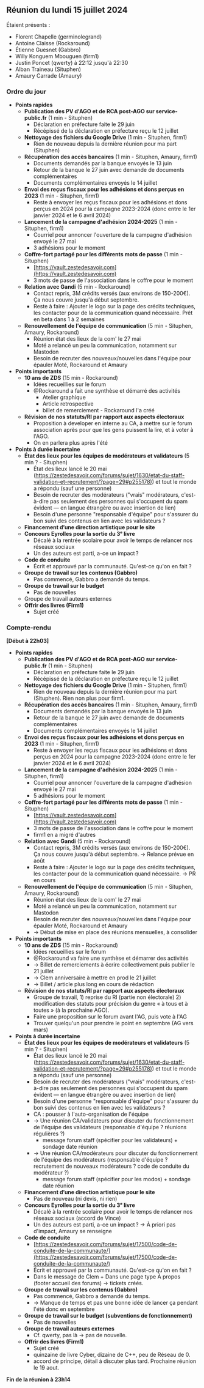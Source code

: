 ## Réunion du lundi 15 juillet 2024



Étaient présents :

   * Florent Chapelle (germinolegrand) 
   * Antoine Claisse (Rockaround) 
   * Étienne Guesnet (Gabbro) 
   * Willy Konguem Mbouguen (firm1)
   * Justin Poncet (qwerty) à 22:12 jusqu'à 22:30
   * Alban Traineau (Situphen)
   * Amaury Carrade (Amaury)


### Ordre du jour



   * **Points rapides**
       * **Publication des PV d'AGO et de RCA post-AGO sur service-public.fr** (1 min - Situphen)
           * Déclaration en préfecture faite le 29 juin
           * Récépissé de la déclaration en préfecture reçu le 12 juillet
       * **Nettoyage des fichiers du Google Drive** (1 min - Situphen, firm1)
           * Rien de nouveau depuis la dernière réunion pour ma part (Situphen)
       * **Récupération des accès bancaires** (1 min - Situphen, Amaury, firm1)
           * Documents demandés par la banque envoyés le 13 juin
           * Retour de la banque le 27 juin avec demande de documents complémentaires
           * Documents complémentaires envoyés le 14 juillet
       * **Envoi des reçus fiscaux pour les adhésions et dons perçus en 2023** (1 min - Situphen, firm1)
           * Reste à envoyer les reçus fiscaux pour les adhésions et dons perçus en 2024 pour la campagne 2023-2024 (donc entre le 1er janvier 2024 et le 6 avril 2024)
       * **Lancement de la campagne d'adhésion 2024-2025** (1 min - Situphen, firm1)
           * Courriel pour annoncer l'ouverture de la campagne d'adhésion envoyé le 27 mai
           * 3 adhésions pour le moment
       * **Coffre-fort partagé pour les différents mots de passe** (1 min - Situphen)
           *  [https://vault.zestedesavoir.com](https://vault.zestedesavoir.com)
           * 3 mots de passe de l'association dans le coffre pour le moment
       * **Relation avec Gandi** (5 min - Rockaround)
           * Contact repris, 3M crédits versés (aux environs de 150-200€). Ça nous couvre jusqu'à début septembre.
           * Reste à faire : Ajouter le logo sur la page des crédits techniques, les contacter pour de la communication quand nécessaire. Prêt en beta dans 1 à 2 semaines
       * **Renouvellement de l'équipe de communication** (5 min - Situphen, Amaury, Rockaround)
           * Réunion état des lieux de la com' le 27 mai
           * Moté a relancé un peu la communication, notamment sur Mastodon
           * Besoin de recruter des nouveaux/nouvelles dans l'équipe pour épauler Moté, Rockaround et Amaury
   * **Points importants**
       * **10 ans de ZDS** (15 min - Rockaround)
           * Idées recueillies sur le forum
           * @Rockaround a fait une synthèse et démarré des activités
               * Atelier graphique
               * Article retrospective
               * billet de remerciement - Rockaround l'a créé
       * **Révision de nos statuts/RI par rapport aux aspects électoraux**
           * Proposition à developer en interne au CA, à mettre sur le forum association après pour que les gens puissent la lire, et à voter à l'AGO. 
           * On en parlera plus après l'été
   * **Points à durée incertaine**
       * **État des lieux pour les équipes de modérateurs et validateurs** (5 min ? - Situphen)
           * État des lieux lancé le 20 mai ([https://zestedesavoir.com/forums/sujet/1630/etat-du-staff-validation-et-recrutement/?page=29#p255178)](https://zestedesavoir.com/forums/sujet/1630/etat-du-staff-validation-et-recrutement/?page=29#p255178)) et tout le monde a répondu (sauf une personne)
           * Besoin de recruter des modérateurs ("vrais" modérateurs, c'est-à-dire pas seulement des personnes qui s'occupent du spam évident — en langue étrangère ou avec insertion de lien)
           * Besoin d'une personne "responsable d'équipe" pour s'assurer du bon suivi des contenus en lien avec les validateurs ?
       * **Financement d’une direction artistique pour le site**
       * **Concours Eyrolles pour la sortie du 3ᵉ livre**
           * Décalé à la rentrée scolaire pour avoir le temps de relancer nos réseaux sociaux
           * Un des auteurs est parti, a-ce un impact ? 
       * **Code de conduite**
           * Écrit et approuvé par la communauté. Qu'est-ce qu'on en fait ?
       * **Groupe de travail sur les contenus (Gabbro)**
           * Pas commencé, Gabbro a demandé du temps.
       * **Groupe de travail sur le budget**
           * Pas de nouvelles
       * Groupe de travail auteurs externes
       * **Offrir des livres (Firm1)**
           * Sujet créé


### Compte-rendu



**[Début à 22h03]**



   * **Points rapides**
       * **Publication des PV d'AGO et de RCA post-AGO sur service-public.fr** (1 min - Situphen)
           * Déclaration en préfecture faite le 29 juin
           * Récépissé de la déclaration en préfecture reçu le 12 juillet
       * **Nettoyage des fichiers du Google Drive** (1 min - Situphen, firm1)
           * Rien de nouveau depuis la dernière réunion pour ma part (Situphen). Rien non plus pour firm1.
       * **Récupération des accès bancaires** (1 min - Situphen, Amaury, firm1)
           * Documents demandés par la banque envoyés le 13 juin
           * Retour de la banque le 27 juin avec demande de documents complémentaires
           * Documents complémentaires envoyés le 14 juillet
       * **Envoi des reçus fiscaux pour les adhésions et dons perçus en 2023** (1 min - Situphen, firm1)
           * Reste à envoyer les reçus fiscaux pour les adhésions et dons perçus en 2024 pour la campagne 2023-2024 (donc entre le 1er janvier 2024 et le 6 avril 2024)
       * **Lancement de la campagne d'adhésion 2024-2025** (1 min - Situphen, firm1)
           * Courriel pour annoncer l'ouverture de la campagne d'adhésion envoyé le 27 mai
           * 5 adhésions pour le moment
       * **Coffre-fort partagé pour les différents mots de passe** (1 min - Situphen)
           * [https://vault.zestedesavoir.com](https://vault.zestedesavoir.com)
           * 3 mots de passe de l'association dans le coffre pour le moment
           * firm1 en a migré d'autres
       * **Relation avec Gandi** (5 min - Rockaround)
           * Contact repris, 3M crédits versés (aux environs de 150-200€). Ça nous couvre jusqu'à début septembre. → Relance prévue en août
           * Reste à faire : Ajouter le logo sur la page des crédits techniques, les contacter pour de la communication quand nécessaire. → PR en cours
       * **Renouvellement de l'équipe de communication** (5 min - Situphen, Amaury, Rockaround)
           * Réunion état des lieux de la com' le 27 mai
           * Moté a relancé un peu la communication, notamment sur Mastodon
           * Besoin de recruter des nouveaux/nouvelles dans l'équipe pour épauler Moté, Rockaround et Amaury
           * → Début de mise en place des réunions mensuelles, à consolider
   * **Points importants**
       * **10 ans de ZDS** (15 min - Rockaround)
           * Idées recueillies sur le forum
           * @Rockaround va faire une synthèse et démarrer des activités
           * → Billet de remerciements à écrire collectivement puis publier le 21 juillet
           * → Clem anniversaire à mettre en prod le 21 juillet
           * → Billet / article plus long en cours de rédaction
       * **Révision de nos statuts/RI par rapport aux aspects électoraux**
           * Groupe de travail, 1) reprise du RI (partie non électorale) 2) modification des statuts pour précision du genre « à tous et à toutes » (à la prochaine AGO).
           * Faire une proposition sur le forum avant l'AG, puis vote à l'AG
           * Trouver quelqu'un pour prendre le point en septembre (AG vers mars)
   * **Points à durée incertaine**
       * **État des lieux pour les équipes de modérateurs et validateurs** (5 min ? - Situphen)
           * État des lieux lancé le 20 mai ([https://zestedesavoir.com/forums/sujet/1630/etat-du-staff-validation-et-recrutement/?page=29#p255178)](https://zestedesavoir.com/forums/sujet/1630/etat-du-staff-validation-et-recrutement/?page=29#p255178)) et tout le monde a répondu (sauf une personne)
           * Besoin de recruter des modérateurs ("vrais" modérateurs, c'est-à-dire pas seulement des personnes qui s'occupent du spam évident — en langue étrangère ou avec insertion de lien)
           * Besoin d'une personne "responsable d'équipe" pour s'assurer du bon suivi des contenus en lien avec les validateurs ?
           * CA : pousser à l'auto-organisation de l'équipe
           * → Une réunion CA/validateurs pour discuter du fonctionnement de l'équipe des validateurs (responsable d'équipe ? réunions régulières ?)
               * message forum staff (spécifier pour les validateurs) + sondage date réunion
           * → Une réunion CA/modérateurs pour discuter du fonctionnement de l'équipe des modérateurs (responsable d'équipe ? recrutement de nouveaux modérateurs ? code de conduite du modérateur ?)
               * message forum staff (spécifier pour les modos) + sondage date réunion
       * **Financement d’une direction artistique pour le site**
           * Pas de nouveau (ni devis, ni rien)
       * **Concours Eyrolles pour la sortie du 3ᵉ livre**
           * Décalé à la rentrée scolaire pour avoir le temps de relancer nos réseaux sociaux (accord de Vince)
           * Un des auteurs est parti, a-ce un impact ? → À priori pas d'impact, Amaury se renseigne
       * **Code de conduite**
           * [https://zestedesavoir.com/forums/sujet/17500/code-de-conduite-de-la-communaute/](https://zestedesavoir.com/forums/sujet/17500/code-de-conduite-de-la-communaute/)
           * Écrit et approuvé par la communauté. Qu'est-ce qu'on en fait ?
           * Dans le message de Clem + Dans une page type À propos (footer accueil des forums) → tickets créés.
       * **Groupe de travail sur les contenus (Gabbro)**
           * Pas commencé, Gabbro a demandé du temps.
           * → Manque de temps et pas une bonne idée de lancer ça pendant l'été donc en septembre
       * **Groupe de travail sur le budget (subventions de fonctionnement)**
           * Pas de nouvelles
       * **Groupe de travail auteurs externes**
           * Cf. qwerty, pas là → pas de nouvelle.
       * **Offrir des livres (Firm1)**
           * Sujet créé
           * quinzaine de livre Cyber, dizaine de C++, peu de Réseau de 0.
           * accord de principe, détail à discuter plus tard.
Prochaine réunion le 19 aout.



**Fin de la réunion à 23h14**